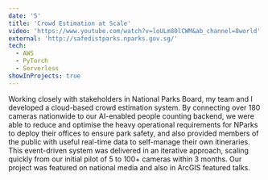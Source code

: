 ```yaml
---
date: '5'
title: 'Crowd Estimation at Scale'
video: 'https://www.youtube.com/watch?v=loULm80lCWM&ab_channel=8world'
external: 'http://safedistparks.nparks.gov.sg/'
tech:
  - AWS
  - PyTorch
  - Serverless
showInProjects: true
---
```


Working closely with stakeholders in National Parks Board, my team and I developed a cloud-based crowd estimation system. By connecting over 180 cameras nationwide to our AI-enabled people counting backend, we were able to reduce and optimise the heavy operational requirements for NParks to deploy their offices to ensure park safety, and also provided members of the public with useful real-time data to self-manage their own itineraries. This event-driven system was delivered in an iterative approach, scaling quickly from our initial pilot of 5 to 100+ cameras within 3 months. Our project was featured on national media and also in ArcGIS featured talks.
